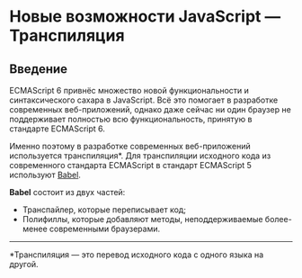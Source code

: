 # Новые возможности JavaScript — Транспиляция

## Введение

ECMAScript 6 привнёс множество новой функциональности и синтаксического сахара в JavaScript.
Всё это помогает в разработке современных веб-приложений, однако даже сейчас ни один браузер
не поддерживает полностью всю функциональность, принятую в стандарте ECMAScript 6.

Именно поэтому в разработке современных веб-приложений используется транспиляция*.
Для транспиляции исходного кода из современного стандарта ECMAScript в стандарт ECMAScript 5 используют [Babel](https://babeljs.io).

**Babel** состоит из двух частей:
  - Транспайлер, которые переписывает код;
  - Полифиллы, которые добавляют методы, неподдерживаемые более-менее современными браузерами.

---

*Транспиляция — это перевод исходного кода с одного языка на другой.
